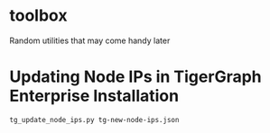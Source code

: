 # toolbox
Random utilities that may come handy later

# Updating Node IPs in TigerGraph Enterprise Installation
```
tg_update_node_ips.py tg-new-node-ips.json
```
